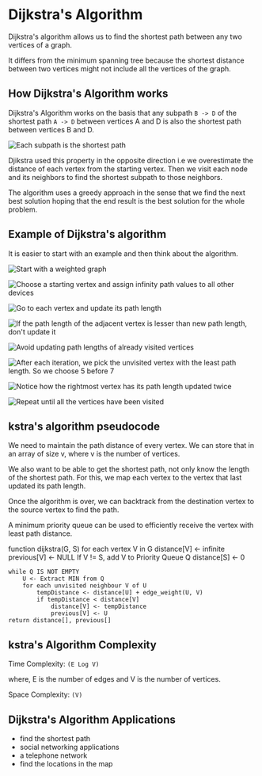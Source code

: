 # Dijkstra's Algorithm

Dijkstra's algorithm allows us to find the shortest path between any two vertices of a graph.

It differs from the minimum spanning tree because the shortest distance between two vertices might not include all the vertices of the graph.

## How Dijkstra's Algorithm works

Dijkstra's Algorithm works on the basis that any subpath `B -> D` of the shortest path `A -> D` between vertices A and D is also the shortest path between vertices B and D.

![Each subpath is the shortest path](https://cdn.programiz.com/sites/tutorial2program/files/shortest-subpath.png)

Djikstra used this property in the opposite direction i.e we overestimate the distance of each vertex from the starting vertex. Then we visit each node and its neighbors to find the shortest subpath to those neighbors.

The algorithm uses a greedy approach in the sense that we find the next best solution hoping that the end result is the best solution for the whole problem.

## Example of Dijkstra's algorithm

It is easier to start with an example and then think about the algorithm.

![Start with a weighted graph](https://cdn.programiz.com/sites/tutorial2program/files/dj-1.png)

![Choose a starting vertex and assign infinity path values to all other devices](https://cdn.programiz.com/sites/tutorial2program/files/dj-2.png)

![Go to each vertex and update its path length](https://cdn.programiz.com/sites/tutorial2program/files/dj-3.png)

![If the path length of the adjacent vertex is lesser than new path length, don't update it](https://cdn.programiz.com/sites/tutorial2program/files/dj-4.png)

![Avoid updating path lengths of already visited vertices](https://cdn.programiz.com/sites/tutorial2program/files/dj-5.png)

![After each iteration, we pick the unvisited vertex with the least path length. So we choose 5 before 7](https://cdn.programiz.com/sites/tutorial2program/files/dj-6.png)

![Notice how the rightmost vertex has its path length updated twice](https://cdn.programiz.com/sites/tutorial2program/files/dj-7.png)

![Repeat until all the vertices have been visited](https://cdn.programiz.com/sites/tutorial2program/files/dj-8.png)

## kstra's algorithm pseudocode

We need to maintain the path distance of every vertex. We can store that in an array of size v, where v is the number of vertices.

We also want to be able to get the shortest path, not only know the length of the shortest path. For this, we map each vertex to the vertex that last updated its path length.

Once the algorithm is over, we can backtrack from the destination vertex to the source vertex to find the path.

A minimum priority queue can be used to efficiently receive the vertex with least path distance.

function dijkstra(G, S)
    for each vertex V in G
        distance[V] <- infinite
        previous[V] <- NULL
        If V != S, add V to Priority Queue Q
    distance[S] <- 0
	
    while Q IS NOT EMPTY
        U <- Extract MIN from Q
        for each unvisited neighbour V of U
            tempDistance <- distance[U] + edge_weight(U, V)
            if tempDistance < distance[V]
                distance[V] <- tempDistance
                previous[V] <- U
    return distance[], previous[]
    
## kstra's Algorithm Complexity
Time Complexity: `(E Log V)`

where, E is the number of edges and V is the number of vertices.

Space Complexity: `(V)`

## Dijkstra's Algorithm Applications
-  find the shortest path
-  social networking applications
-  a telephone network
-  find the locations in the map